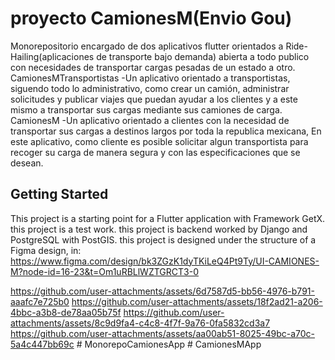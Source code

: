 # proyecto CamionesM(Envio Gou)

Monorepositorio encargado de dos aplicativos flutter orientados a Ride-Hailing(aplicaciones de transporte bajo demanda) abierta a todo publico con necesidades de transportar cargas pesadas de un estado a otro.
CamionesMTransportistas -Un aplicativo orientado a transportistas, siguendo todo lo administrativo, como crear un camión, administrar solicitudes y publicar viajes que puedan ayudar a los clientes y a este mismo a transportar sus cargas mediante sus camiones de carga.
CamionesM -Un aplicativo orientado a clientes con la necesidad de transportar sus cargas a destinos largos por toda la republica mexicana, En este aplicativo, como cliente es posible solicitar algun transportista para recoger su carga de manera segura y con las especificaciones que se desean.

## Getting Started

This project is a starting point for a Flutter application with Framework GetX.
this project is a test work.
this project is backend worked by Django and PostgreSQL with PostGIS.
this project is designed under the structure of a Figma design, in: https://www.figma.com/design/bk3ZGzK1dyTKiLeQ4Pt9Ty/UI-CAMIONES-M?node-id=16-23&t=Om1uRBLlWZTGRCT3-0

https://github.com/user-attachments/assets/6d7587d5-bb56-4976-b791-aaafc7e725b0
https://github.com/user-attachments/assets/18f2ad21-a206-4bbc-a3b8-de78aa05b75f
https://github.com/user-attachments/assets/8c9d9fa4-c4c8-4f7f-9a76-0fa5832cd3a7
https://github.com/user-attachments/assets/aa00ab51-8025-49bc-a70c-5a4c447bb69c
#   M o n o r e p o C a m i o n e s A p p 
 
 #   C a m i o n e s M A p p 
 
 
